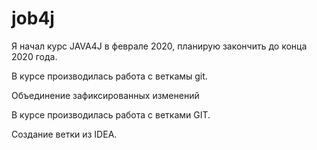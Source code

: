 # job4j

Я начал курс JAVA4J в феврале 2020, планирую закончить до конца 2020 года.

В курсе производилась работа с веткамы git.

Объединение зафиксированных изменений


В курсе производилась работа с ветками GIT.

Создание ветки из IDEA.

